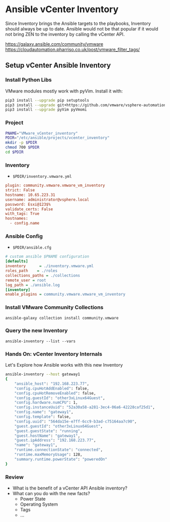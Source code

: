 # Ansible vCenter Inventory
Since Inventory brings the Ansible targets to the playbooks, Inventory should always be up to date.
Ansible would not be that popular if it would not bring ZEN to the inventory by calling the vCenter API.

https://galaxy.ansible.com/community/vmware
https://cloudautomation.pharriso.co.uk/post/vmware_filter_tags/



## Setup vCenter Ansible Inventory

### Install Python Libs
VMware modules mostly work with pyVim.
Install it with:

```bash
pip3 install --upgrade pip setuptools
pip3 install --upgrade git+https://github.com/vmware/vsphere-automation-sdk-python.git
pip3 install --upgrade pyVim pyVmomi
```

### Project
```bash
PNAME="VMware_vCenter_inventory"
PDIR="/etc/ansible/projects/vcenter_inventory"
mkdir -p $PDIR
chmod 700 $PDIR
cd $PDIR
```
### Inventory
* <code>$PDIR/inventory.vmware.yml</code>
```ini
plugin: community.vmware.vmware_vm_inventory
strict: False
hostname: 10.65.223.31
username: administrator@vsphere.local
password: Esxi@123$%
validate_certs: False
with_tags: True
hostnames:
  - config.name
```

### Ansible Config
* <code>$PDIR/ansible.cfg</code>
```ini
# custom ansible $PNAME configuration
[defaults]
inventory      = ./inventory.vmware.yml
roles_path    = ./roles
collections_paths = ./collections
remote_user = root
log_path = ./ansible.log
[inventory]
enable_plugins = community.vmware.vmware_vm_inventory
```

### Install VMware Community Collections

    ansible-galaxy collection install community.vmware

### Query the new Inventory

    ansible-inventory --list --vars

### Hands On: vCenter Inventory Internals
Let's Explore how Ansible works with this new Inventory
```bash
ansible-inventory --host gateway1
{
    "ansible_host": "192.168.223.77",
    "config.cpuHotAddEnabled": false,
    "config.cpuHotRemoveEnabled": false,
    "config.guestId": "other3xLinux64Guest",
    "config.hardware.numCPU": 1,
    "config.instanceUuid": "52a30a58-a281-3ec4-06a6-42228caf25d1",
    "config.name": "gateway1",
    "config.template": false,
    "config.uuid": "564da15e-e7ff-6cc9-b3ad-c75164aa7c90",
    "guest.guestId": "other3xLinux64Guest",
    "guest.guestState": "running",
    "guest.hostName": "gateway1",
    "guest.ipAddress": "192.168.223.77",
    "name": "gateway1",
    "runtime.connectionState": "connected",
    "runtime.maxMemoryUsage": 128,
    "summary.runtime.powerState": "poweredOn"
}
```




### Review
* What is the benefit of a vCenter API Ansible inventory?
* What can you do with the new facts?
	* Power State
	* Operating System
	* Tags
	* ...


<!--stackedit_data:
eyJoaXN0b3J5IjpbMTExODE3MjI1LDE2OTgxNzk2MTUsMjA1Mj
U1MDc0NSwtMTAzMzg2ODE1NywtMjA4NTcyNjA0MywtMjYxNTAz
MTI4XX0=
-->